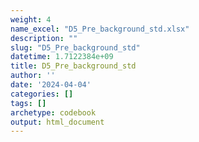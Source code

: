 ```yaml
---
weight: 4
name_excel: "D5_Pre_background_std.xlsx"
description: ""
slug: "D5_Pre_background_std"
datetime: 1.7122384e+09
title: D5_Pre_background_std
author: ''
date: '2024-04-04'
categories: []
tags: []
archetype: codebook
output: html_document
---
```


<div class="tabcontent"></div>
